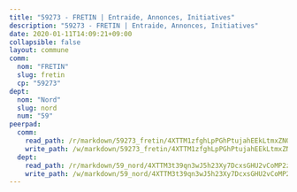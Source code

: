 ```yaml
---
title: "59273 - FRETIN | Entraide, Annonces, Initiatives"
description: "59273 - FRETIN | Entraide, Annonces, Initiatives"
date: 2020-01-11T14:09:21+09:00
collapsible: false
layout: commune
comm:
  nom: "FRETIN"
  slug: fretin
  cp: "59273"
dept:
  nom: "Nord"
  slug: nord
  num: "59"
peerpad:
  comm:
    read_path: /r/markdown/59273_fretin/4XTTM1zfghLpPGhPtujahEEkLtmxZNQy6sefFQtpj9m2uAdTZ
    write_path: /w/markdown/59273_fretin/4XTTM1zfghLpPGhPtujahEEkLtmxZNQy6sefFQtpj9m2uAdTZ-K3TgUPLJ16XB2k835LjLH9SuHmzo2mMiiYrQGgmGaKwcBvX1fLK1ikMQva8WUUgZg4uGh2BecXjaCNX3NMtTs4ZkeGaJz4Xr5AeMTX4SX6PqLaTZvfwxy2QZR9Wdmgo3AYeAs3wR
  dept:
    read_path: /r/markdown/59_nord/4XTTM3t39qn3wJ5h23Xy7DcxsGHU2vCoMP2z3iS4TUn3TrtdJ
    write_path: /w/markdown/59_nord/4XTTM3t39qn3wJ5h23Xy7DcxsGHU2vCoMP2z3iS4TUn3TrtdJ-K3TgTuZGkuZqXfr6fpmH7pGsMT6ndvZQMyRDze5QBt7XScLWHoBi246kLoDKpTH2Yo4f3AFSSJqGc2ozvNww7qPLqsDjpvahxCbQ6F5znbfjp6kVgaDcTYc9LyhwSfYuCevnvZUQ
---
```


